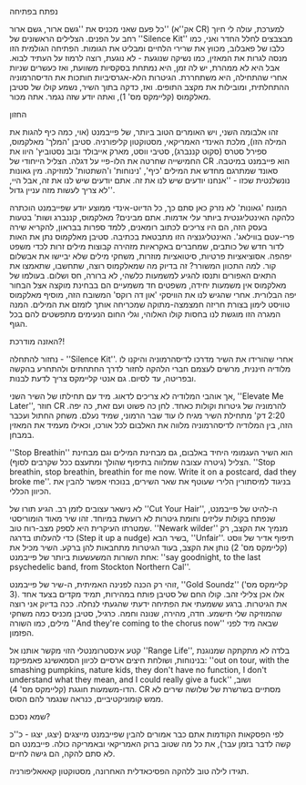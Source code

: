 נפתח בפתיחה 

כל פעם שאני מכניס את ''גשם ארור, גשם ארור'' (אק''א CR) למערכת, עולה לי חיוך רחב על הפנים. הצלילים הראשונים של ''Silence Kit'' מבצבצים לחלל החדר ואני, כמו כלבו של פאבלוב, מכווץ את שרירי הלחיים ומבליט את הגומות. הפתיחה הגולמית הזו מנסה לגרות את המאזין, כמו נשיקה שנוגעת - לא נוגעת, רוצה לרמוז על העתיד לבוא. אבל היא לא ממהרת, יש לה זמן, היא נמתחת בסקסיות משוועת, ואז כעשרים שניות אחרי שהתחילה, היא משתחררת. הגיטרות הלא-אגרסיביות חותכות את הדיסהרמוניה ההתחלתית, ומובילות את מקצב התופים. ואז, כדקה בתוך השיר, נשמע קולו של סטיבן מאלקמוס (קליימקס מס' 1), ואתה יודע שזה נגמר. אתה מכור. 

החזון

זהו אלבומה השני, ויש האומרים הטוב ביותר, של פייבמנט (אוי, כמה כיף להגות את המילה הזו), מלכת האינדי האמריקאי, מסטוקטון קליפורניה. סטיבן 'המלך' מאלקמוס, ספירל סטרס (סקוט קננברג), סטיבי ווסט, מארק אייבולד ובוב נסטוביץ' היוו את החמישייה שחרטה את הלו-פיי על דגלה. הצליל הייחודי של CR הוא פייבמנט במיטבה. סאונד שמתרגם מחדש את המילים 'כיף', 'נינוחות' ו'השתטות' למוזיקה. מין גאונות נונשלנטית שכזו - ''אנחנו יודעים שיש לנו את זה. אתם יודעים שיש לנו את זה, אבל היי, לא צריך לעשות מזה עניין גדול''. 

המונח 'גאונות' לא נזרק כאן סתם כך, כל הדיוט-אינדי ממוצע יודע שפייבמנט הוכתרה כלהקה האינטליגנטית ביותר עלי אדמות. אתם מבינים? מאלקמוס, קננברג ושות' בטעות בעסק הזה, הם היו צריכים לכתוב רומאנים, ללמד ספרות בבראון, להקריא שירה פרי-עטם בווילאג'. האינטליגנציה הזו מתבטאת בכתיבה. סטיבן מאלקמוס נתן את האות לדור חדש של כותבים, שמחברים באקראיות מזהירה קבוצות מילים זרות לכדי משפט יפהפה. אסוציאציות פרטיות, סיטואציות מוזרות, משחקי מילים שלא יביישו את אבשלום קור. למה התכוון המשורר? זה בדיוק מה שמאלקמוס רוצה, שתחשבו, שתאמצו את התאים האפורים ותנסו להגיע למשמעות כלשהי, לא ברורה, חס ושלום. בעולמו של מאלקמוס אין משמעות יחידה, משפטים חד משמעיים הם בבחינת מוקצה אצל הבחור יפה הבלורית. אחרי שהגיש לנו את הוויסקי 'און דה רוקס' המשובח הזה, מוסיף מאלקמוס טוויסט לימון בצורת חריזה חמצמצה-מתוקה שמכריחה אותך לזמזם את המילים. המנה המגרה הזו מוגשת לנו בחסות קולו האלוהי, וגלי החום הנעימים מתפשטים להם בכל הגוף. 

האזנה מודרכת?! 

נחזור להתחלה - ''Silence Kit''. אחרי שהורידו את השיר מדרכו לדיסהרמוניה והיקנו לו מלודיה חיננית, מרשים לעצמם חברי הלהקה לחזור לדרך החתחתים ולהתחרע בהקשה ובפריטה, עד לסיום. גם אנטי קליימקס צריך לדעת לבנות. 

אך אוהבי המלודיה לא צריכים לדאוג. מיד עם תחילתו של השיר השני, ''Elevate Me Later'', חוזר CR להרמוניה של גיטרות וקולות כאחד. לחן כה פשוט ועם זאת, כה יפה. 2:20 דק' מתחילת השיר מגיח לו עוד שבר הרמוני, שמיד נעלם. משחק החתול ועכבר הזה, בין המלודיה לדיסהרמוניה מלווה את האלבום לכל אורכו, וכאילו מעמיד את המאזין במבחן. 

''Stop Breathin'' הוא השיר העגמומי היחיד באלבום, גם מבחינת המילים וגם מבחינת הצליל (גיטרה עצובה שמלווה בתיפוף שהולך ומתעצם ככל שקרבים לסוף). ''Stop breathin, stop breathin, breathin for me now. Write it on a postcard, dad they broke me''. בניגוד למיסתורין הלירי שעוטף את שאר השירים, בנוכחי אפשר להבין את הכיוון הכללי. 

לא נישאר עצובים לזמן רב. הגיע תורו של ''Cut Your Hair'', ה-להיט של פייבמנט, שנפתח בקולות עליזים וחומת גיטרות לא רועשת במיוחד. זהו שיר מאוד הומוריסטי שמטרתו העיקרית היא לספק מצב-רוח טוב.
''Newark wilder'' מנמיך את הקצב, רק כדי להעלותו בדרגה (Step it up a nudge) בשיר הבא,
''Unfair''. תיפוף אדיר של ווסט (קליימקס מס' 2) נותן את הקצב, בעוד הגיטרות מתחבאות להן ברקע. השיר מכיל את אחת השורות המשעשעות ביותר של פייבמנט: ''say goodnight, to the last psychedelic band, from Stockton Northern Cal''. 

זוהי רק הכנה לפנינה האמיתית, ה-שיר של פייבמנט, ''Gold Soundz'' (קליימקס מס' 3). אלו אכן צלילי זהב. קולו החם של סטיבן פותח במהירות, תמיד מקדים בצעד אחד את הגיטרות. ברגע ששמעתי את הפתיחה ידעתי שהגעתי לנחלה. ככה בדיוק אני רוצה שהמוזיקה שלי תישמע. חדה, מהירה, שנונה וחמה. כרגיל, סטיבן מכניס כמה משחקי מילים, כמו השורה ''And they're coming to the chorus now'' שבאה מיד לפני הפזמון. 

קטע אינסטרומנטלי הזוי מקשר אותנו אל ''Range Life'', בלדה לא מתקתקה שמנוגנת בנינוחות, ושולחת חיצים ארסיים לכיוון הסמאשינג פאמפיקנז: ''out on tour, with the smashing pumpkins, nature kids, they don't have no function, I don't understand what they mean, and I could really give a fuck'' 
ושוב, הדו-משמעות חוגגת (קליימקס מס' 4). CR מסתיים בשרשרת של שלושה שירים לא ממש קומוניקטיביים, כנראה שנגמר להם הסוס. 

שמא נסכם? 

לפי הפסקאות הקודמות אתם כבר אמורים להבין שפייבמנט מייצגים (יצגו, יצגו - כ''כ קשה לדבר בזמן עבר), את כל מה שטוב ברוק האמריקאי ובאמריקה כולה. פייבמנט הם לא סתם להקה, הם גישה לחיים. 

תגידו לילה טוב ללהקה הפסיכאדלית האחרונה, מסטוקטון קאאאליפורניה.